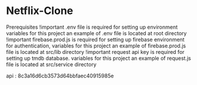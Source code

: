 # Netflix-Clone
Prerequisites
!important .env file is required for setting up environment variables for this project
an example of .env file is located at root directory !important firebase.prod.js is required for setting up firebase environment for authentication, variables for this project
an example of firebase.prod.js file is located at src/lib directory !important request api key is required for setting up tmdb database. variables for this project
an example of request.js file is located at src/service directory

api : 8c3a16d6cb3573d64bbfaec40915985e
 
